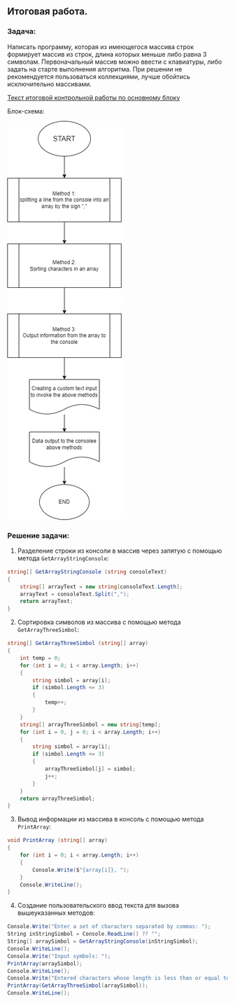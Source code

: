 ## Итоговая работа.

### Задача:
Написать программу, которая из имеющегося массива строк 
формирует массив из строк, длина которых меньше либо
равна 3 символам. Первоначальный массив можно ввести с клавиатуры, либо задать на старте выполнения алгоритма.
При решении не рекомендуется пользоваться коллекциями,
лучше обойтись исключительно массивами.

[Текст итоговой контрольной работы по основному блоку](Final_Test.md)

Блок-схема:

![](block_diagram.drawio.png)


### Решение задачи:

1. Разделение строки из консоли в массив через запятую c помощью метода `GetArrayStringConsole`:
```cs
string[] GetArrayStringConsole (string consoleText)
{
    string[] arrayText = new string[consoleText.Length];
    arrayText = consoleText.Split(",");
    return arrayText;
}
```

2. Сортировка символов из массива с помощью метода `GetArrayThreeSimbol`:
```cs
string[] GetArrayThreeSimbol (string[] array)
{
    int temp = 0;
    for (int i = 0; i < array.Length; i++)
    {
        string simbol = array[i];
        if (simbol.Length <= 3)
        {
            temp++;
        }
    }
    string[] arrayThreeSimbol = new string[temp];
    for (int i = 0, j = 0; i < array.Length; i++)
    {
        string simbol = array[i];
        if (simbol.Length <= 3)
        {
            arrayThreeSimbol[j] = simbol;
            j++;
        }
    }
    return arrayThreeSimbol;
}
```

3. Вывод информации из массива в консоль с помощью метода `PrintArray`:
```cs
void PrintArray (string[] array)
{
    for (int i = 0; i < array.Length; i++)
    {
        Console.Write($"{array[i]}, ");
    }
    Console.WriteLine();
}
```

4. Создание пользовательского ввод текста для вызова вышеуказанных методов:
```cs
Console.Write("Enter a set of characters separated by commas: ");
String inStringSimbol = Console.ReadLine() ?? "";
String[] arraySimbol = GetArrayStringConsole(inStringSimbol);
Console.WriteLine();
Console.Write("Input symbols: ");
PrintArray(arraySimbol);
Console.WriteLine();
Console.Write("Entered characters whose length is less than or equal to 3: ");
PrintArray(GetArrayThreeSimbol(arraySimbol));
Console.WriteLine();